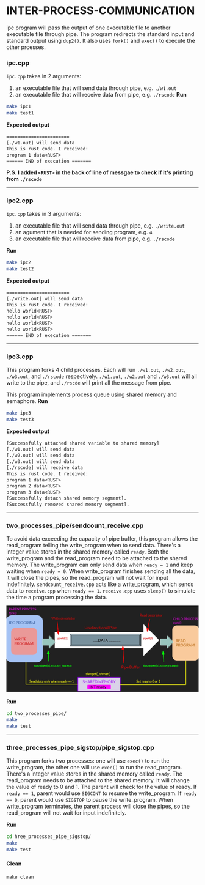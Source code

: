 # INTER-PROCESS-COMMUNICATION

ipc program will pass the output of one executable file to another executable file through pipe. The program redirects the standard input and standard output using ``dup2()``. It also uses ``fork()`` and ``exec()`` to execute the other prcesses.

### ipc.cpp
``ipc.cpp`` takes in 2 arguments: 
1. an executable file that will send data through pipe, e.g. ``./w1.out``
1. an executable file that will receive data from pipe, e.g. ``./rscode``
**Run**
```bash
make ipc1
make test1
```
**Expected output**
```
=======================
[./w1.out] will send data
This is rust code. I received:
program 1 data<RUST>
====== END of execution =======
```

**P.S. I added ``<RUST>`` in the back of line of messgae to check if it's printing from ``./rscode``**

---
### ipc2.cpp
``ipc.cpp`` takes in 3 arguments: 
1. an executable file that will send data through pipe, e.g. ``./write.out``
1. an agument that is needed for sending program, e.g. ``4``
1. an executable file that will receive data from pipe, e.g. ``./rscode``

**Run**
```bash
make ipc2
make test2
```
**Expected output**
```
=======================
[./write.out] will send data
This is rust code. I received:
hello world<RUST>
hello world<RUST>
hello world<RUST>
hello world<RUST>
====== END of execution =======
```

---
### ipc3.cpp
This program forks 4 child processes. Each will run ``./w1.out``, ``./w2.out``, ``./w3.out``, and ``./rscode`` respectively. ``./w1.out``, ``./w2.out`` and ``./w3.out`` will all write to the pipe, and ``./rscde`` will print all the message from pipe.

This program implements process queue using shared memory and semaphore.
**Run**
```bash
make ipc3
make test3
```
**Expected output**
```
[Successfully attached shared variable to shared memory]
[./w1.out] will send data
[./w2.out] will send data
[./w3.out] will send data
[./rscode] will receive data
This is rust code. I received:
program 1 data<RUST>
program 2 data<RUST>
program 3 data<RUST>
[Successfully detach shared memory segment].
[Successfully removed shared memory segment].

```

---
### two_processes_pipe/sendcount_receive.cpp
To avoid data exceeding the capacity of pipe buffer, this program allows the read_program telling the write_program when to send data. There's a integer value stores in the shared memory called ``ready``. Both the write_program and the read_program need to be attached to the shared memory. The write_program can only send data when ``ready = 1`` and keep waiting when ``ready = 0``. When write_program finishes sending all the data, it will close the pipes, so the read_program will not wait for input indefinitely. ``sendcount_receive.cpp`` acts like a write_program, which sends data to ``receive.cpp`` when ``ready == 1``. ``receive.cpp`` uses ``sleep()`` to simulate the time a program processing the data.

<img src= "images/pipe_count.jpg" width = "600">

**Run**
```bash
cd two_processes_pipe/
make
make test
```

---
### three_processes_pipe_sigstop/pipe_sigstop.cpp
This program forks two processes: one will use ``exec()`` to run the write_program, the other one will use ``exec()`` to run the read_program. There's a integer value stores in the shared memory called ``ready``. The read_program needs to be attached to the shared memory. It will change the value of ready to 0 and 1. The parent will check for the value of ready. If ``ready == 1``, parent would use ``SIGCONT`` to resume the write_program. If ``ready == 0``, parent would use ``SIGSTOP`` to pause the write_program. When write_program terminates, the parent process will close the pipes, so the read_program will not wait for input indefinitely.

**Run**
```bash
cd hree_processes_pipe_sigstop/
make
make test
```

#### Clean
```
make clean
```